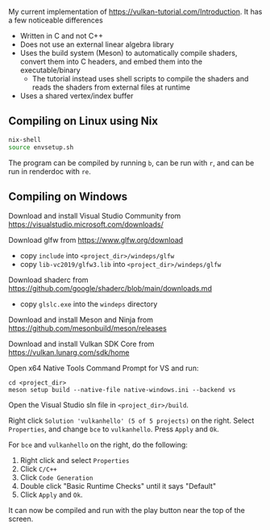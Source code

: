
My current implementation of https://vulkan-tutorial.com/Introduction. It has a few noticeable differences
 - Written in C and not C++
 - Does not use an external linear algebra library
 - Uses the build system (Meson) to automatically compile shaders, convert them into C headers, and embed them into the executable/binary
   - The tutorial instead uses shell scripts to compile the shaders and reads the shaders from external files at runtime
 - Uses a shared vertex/index buffer

## Compiling on Linux using Nix
```bash
nix-shell
source envsetup.sh
```
The program can be compiled by running `b`, can be run with `r`, and can be run in renderdoc with `re`.

## Compiling on Windows
Download and install Visual Studio Community from https://visualstudio.microsoft.com/downloads/

Download glfw from https://www.glfw.org/download
 - copy `include` into `<project_dir>/windeps/glfw`
 - copy `lib-vc2019/glfw3.lib` into `<project_dir>/windeps/glfw`

Download shaderc from https://github.com/google/shaderc/blob/main/downloads.md
 - copy `glslc.exe` into the `windeps` directory

Download and install Meson and Ninja from https://github.com/mesonbuild/meson/releases

Download and install Vulkan SDK Core from https://vulkan.lunarg.com/sdk/home

Open x64 Native Tools Command Prompt for VS and run:
```
cd <project_dir>
meson setup build --native-file native-windows.ini --backend vs
```

Open the Visual Studio sln file in `<project_dir>/build`.

Right click `Solution 'vulkanhello' (5 of 5 projects)` on the right. Select `Properties`,
and change `bce` to `vulkanhello`. Press `Apply` and `Ok`.

For `bce` and `vulkanhello` on the right, do the following:
  1. Right click and select `Properties`
  2. Click `C/C++`
  3. Click `Code Generation`
  4. Double click "Basic Runtime Checks" until it says "Default"
  5. Click `Apply` and `Ok`.

It can now be compiled and run with the play button near the top of the screen.
